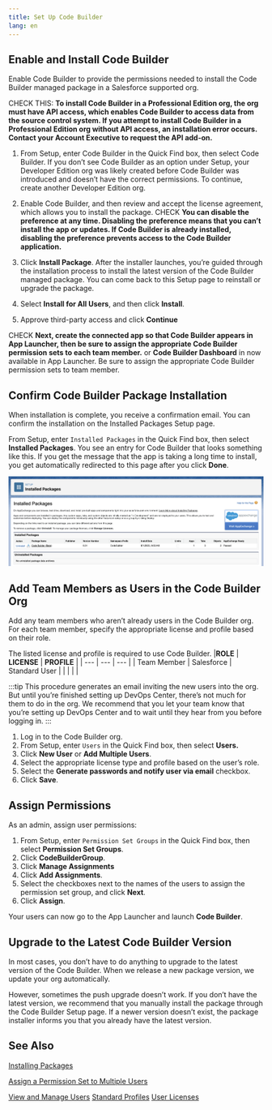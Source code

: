 ```yaml
---
title: Set Up Code Builder
lang: en
---
```


## Enable and Install Code Builder

Enable Code Builder to provide the permissions needed to install the Code Builder managed package in a Salesforce supported org.

CHECK THIS: **To install Code Builder in a Professional Edition org, the org must have API access, which enables Code Builder to access data from the source control system. If you attempt to install Code Builder in a Professional Edition org without API access, an installation error occurs. Contact your Account Executive to request the API add-on.**

1. From Setup, enter Code Builder in the Quick Find box, then select Code Builder. If you don’t see Code Builder as an option under Setup, your Developer Edition org was likely created before Code Builder was introduced and doesn’t have the correct permissions. To continue, create another Developer Edition org.

2. Enable Code Builder, and then review and accept the license agreement, which allows you to install the package.
   CHECK **You can disable the preference at any time. Disabling the preference means that you can’t install the app or updates. If Code Builder is already installed, disabling the preference prevents access to the Code Builder application.**

3. Click **Install Package**.
   After the installer launches, you’re guided through the installation process to install the latest version of the Code Builder managed package. You can come back to this Setup page to reinstall or upgrade the package.

4. Select **Install for All Users**, and then click **Install**.

5. Approve third-party access and click **Continue**

CHECK **Next, create the connected app so that Code Builder appears in App Launcher, then be sure to assign the appropriate Code Builder permission sets to each team member.**
or
**Code Builder Dashboard** in now available in App Launcher. Be sure to assign the appropriate Code Builder permission sets to team member.

## Confirm Code Builder Package Installation

When installation is complete, you receive a confirmation email. You can confirm the installation on the Installed Packages Setup page.

From Setup, enter `Installed Packages` in the Quick Find box, then select **Installed Packages**. You see an entry for Code Builder that looks something like this. If you get the message that the app is taking a long time to install, you get automatically redirected to this page after you click **Done**.

![Installed Package](../../../images/installed_package.png)

## Add Team Members as Users in the Code Builder Org

Add any team members who aren’t already users in the Code Builder org. For each team member, specify the appropriate license and profile based on their role.

The listed license and profile is required to use Code Builder.
|**ROLE** | **LICENSE** | **PROFILE** |
| --- | --- | --- |
| Team Member | Salesforce | Standard User |
| | | |

:::tip
This procedure generates an email inviting the new users into the org. But until you’re finished setting up DevOps Center, there’s not much for them to do in the org. We recommend that you let your team know that you’re setting up DevOps Center and to wait until they hear from you before logging in.
:::

1. Log in to the Code Builder org.
2. From Setup, enter `Users` in the Quick Find box, then select **Users.**
3. Click **New User** or **Add Multiple Users**.
4. Select the appropriate license type and profile based on the user’s role.
5. Select the **Generate passwords and notify user via email** checkbox.
6. Click **Save**.

## Assign Permissions

As an admin, assign user permissions:

1. From Setup, enter `Permission Set Groups` in the Quick Find box, then select **Permission Set Groups**.
2. Click **CodeBuilderGroup**.
3. Click **Manage Assignments**
4. Click **Add Assignments**.
5. Select the checkboxes next to the names of the users to assign the permission set group, and click **Next**.
6. Click **Assign**.

Your users can now go to the App Launcher and launch **Code Builder**.

## Upgrade to the Latest Code Builder Version

In most cases, you don’t have to do anything to upgrade to the latest version of the Code Builder. When we release a new package version, we update your org automatically.

However, sometimes the push upgrade doesn’t work. If you don’t have the latest version, we recommend that you manually install the package through the Code Builder Setup page. If a newer version doesn’t exist, the package installer informs you that you already have the latest version.

## See Also

[Installing Packages](https://developer.salesforce.com/docs/atlas.en-us.appExchangeInstallGuide.meta/appExchangeInstallGuide/appexchange_install_installation.htm)

[Assign a Permission Set to Multiple Users](https://help.salesforce.com/s/articleView?id=sf.perm_sets_mass_assign.htm&type=5)

[View and Manage Users](https://help.salesforce.com/s/articleView?id=sf.admin_users.htm&type=5)
[Standard Profiles](https://help.salesforce.com/s/articleView?id=sf.standard_profiles.htm&type=5)
[User Licenses](https://help.salesforce.com/s/articleView?id=sf.users_understanding_license_types.htm&type=5)
